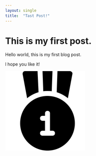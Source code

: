 ```yaml
---
layout: single
title:  "Tast Post!"
---
```


# This is my first post.

Hello world, this is my first blog post.

l hope you like it!

![first_icon](../images/2021-12-09-first/first_icon.png)